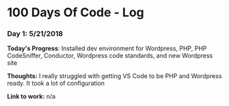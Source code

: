 # 100 Days Of Code - Log

### Day 1: 5/21/2018


**Today's Progress**: Installed dev environment for Wordpress, PHP, PHP CodeSniffer, Conductor, Wordpress code standards, and new Wordpress site

**Thoughts:** I really struggled with getting VS Code to be PHP and Wordpress ready. It took a lot of configuration

**Link to work:** n/a


